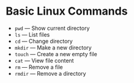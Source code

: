 # Basic Linux Commands

- `pwd` — Show current directory
- `ls` — List files
- `cd` — Change directory
- `mkdir` — Make a new directory
- `touch` — Create a new empty file
- `cat` — View file content
- `rm` — Remove a file
- `rmdir` — Remove a directory
